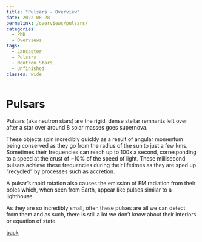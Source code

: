 ```yaml
---
title: "Pulsars - Overview"
date: 2022-08-28
permalink: /overviews/pulsars/
categories:
  - PhD
  - Overviews
tags:
  - Lancaster
  - Pulsars
  - Neutron Stars
  - Unfinished
classes: wide
---
```


# Pulsars

Pulsars (aka neutron stars) are the rigid, dense stellar remnants left over after a star over around 8 solar masses goes supernova. 

These objects spin incredibly quickly as a result of angular momentum being conserved as they go from the radius of the sun to just a few kms. Sometimes their frequencies can reach up to 100x a second, corresponding to a speed at the crust of ~10% of the speed of light. These millisecond pulsars achieve these frequencies during their lifetimes as they are sped up “recycled” by processes such as accretion. 

A pulsar’s rapid rotation also causes the emission of EM radiation from their poles which, when seen from Earth, appear like pulses similar to a lighthouse. 

As they are so incredibly small, often these pulses are all we can detect from them and as such, there is still a lot we don’t know about their interiors or equation of state. 

[back](https://alhewitt.github.io/)

